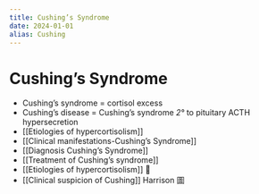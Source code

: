 ```yaml
---
title: Cushing’s Syndrome
date: 2024-01-01
alias: Cushing
---
```


# Cushing’s Syndrome

- Cushing’s syndrome = cortisol excess
- Cushing’s disease = Cushing’s syndrome _2°_ to pituitary ACTH hypersecretion
- [[Etiologies of hypercortisolism]]
- [[Clinical manifestations-Cushing’s Syndrome]]
- [[Diagnosis Cushing’s Syndrome]]
- [[Treatment of Cushing’s syndrome]]
- [[Etiologies of hypercortisolism]] 󰒖
- [[Clinical suspicion of Cushing]] Harrison 圖
